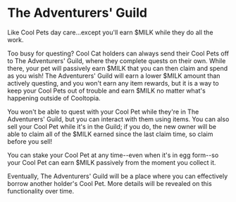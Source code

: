 # The Adventurers' Guild


Like Cool Pets day care...except you'll earn $MILK while they do all the work.

Too busy for questing? Cool Cat holders can always send their Cool Pets off to The Adventurers' Guild, where they complete quests on their own. While there, your pet will passively earn $MILK that you can then claim and spend as you wish! The Adventurers' Guild will earn a lower $MILK amount than actively questing, and you won't earn any item rewards, but it is a way to  keep your Cool Pets out of trouble and earn $MILK no matter what's happening outside of Cooltopia.

You won't be able to quest with your Cool Pet while they're in The Adventurers' Guild, but you can interact with them using items. You can also sell your Cool Pet while it's in the Guild; if you do, the new owner will be able to claim all of the $MILK earned since the last claim time, so claim before you sell!

You can stake your Cool Pet at any time--even when it's in egg form--so your Cool Pet can earn $MILK passively from the moment you collect it.

Eventually, The Adventurers' Guild will be a place where you can effectively borrow another holder's Cool Pet. More details will be revealed on this functionality over time.
